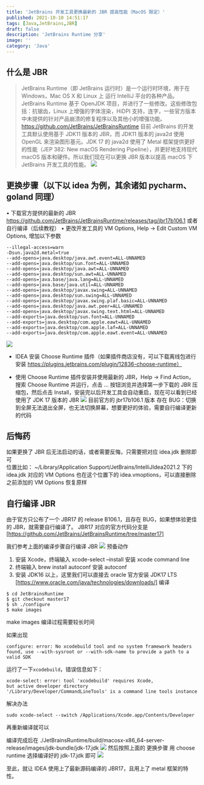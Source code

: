 ```yaml
---
title: 'JetBrains 开发工具更换最新的 JBR 提高性能（MacOS 限定）'
published: 2021-10-10 14:51:17
tags: [Java,JetBrains,JBR]
draft: false
description: 'JetBrains Runtime 分享'
image: ''
category: 'Java'
---
```

## 什么是 JBR
> JetBrains Runtime（即 JetBrains 运行时）是一个运行时环境，用于在 Windows，Mac OS X 和 Linux 上 运行 IntelliJ 平台的各种产品。JetBrains Runtime 基于 OpenJDK 项目，并进行了一些修改。这些修改包括：抗锯齿，Linux 上增强的字体渲染，HiDPI 支持，连字，一些官方版本中未提供的针对产品崩溃的修复程序以及其他小的增强功能。
https://github.com/JetBrains/JetBrainsRuntime
目前 JetBrains 的开发工具默认使用基于 JDK11 版本的 JBR，而 JDK11 版本的 java2d 使用 OpenGL 来渲染图形基元。JDK 17 的 java2d 使用了 Metal 框架提供更好的性能（JEP 382: New macOS Rendering Pipeline），并更好地支持现代 macOS 版本和硬件。所以我们现在可以更换 JBR 版本以提高 macOS 下 JetBrains 开发工具的性能。
 ![](/images/1633848995459.png)

## 更换步骤（以下以 idea 为例，其余诸如 pycharm、goland 同理）
•	下载官方提供的最新的 JBR https://github.com/JetBrains/JetBrainsRuntime/releases/tag/jbr17b106.1  或者自行编译（后续教程）
•	更改开发工具的 VM Options,   Help -> Edit Custom VM Options,   增加以下参数
```shell
--illegal-access=warn
-Dsun.java2d.metal=true
--add-opens=java.desktop/java.awt.event=ALL-UNNAMED
--add-opens=java.desktop/sun.font=ALL-UNNAMED
--add-opens=java.desktop/java.awt=ALL-UNNAMED
--add-opens=java.desktop/sun.awt=ALL-UNNAMED
--add-opens=java.base/java.lang=ALL-UNNAMED
--add-opens=java.base/java.util=ALL-UNNAMED
--add-opens=java.desktop/javax.swing=ALL-UNNAMED
--add-opens=java.desktop/sun.swing=ALL-UNNAMED
--add-opens=java.desktop/javax.swing.plaf.basic=ALL-UNNAMED
--add-opens=java.desktop/java.awt.peer=ALL-UNNAMED
--add-opens=java.desktop/javax.swing.text.html=ALL-UNNAMED
--add-exports=java.desktop/sun.font=ALL-UNNAMED
--add-exports=java.desktop/com.apple.eawt=ALL-UNNAMED
--add-exports=java.desktop/com.apple.laf=ALL-UNNAMED
--add-exports=java.desktop/com.apple.eawt.event=ALL-UNNAMED
```
 ![](/images/1633849016382.png)

- IDEA 安装 Choose Runtime 插件（如果插件商店没有，可以下载离线包进行安装 https://plugins.jetbrains.com/plugin/12836-choose-runtime）  

- 使用 Choose Runtime 插件安装并使用最新的 JBR，Help -> Find Action，搜索 Choose Runtime 并运行，点击 … 按钮浏览并选择第一步下载的 JBR 压缩包，然后点击 Install，安装完以后开发工具会自动重启，现在可以看到已经使用了 JDK 17 版本的 JBR
 ![](/images/1633849025685.png)
目前官方的 jbr17b106.1 版本 存在 BUG：切换到全屏无法退出全屏，也无法切换屏幕，想要更好的体验，需要自行编译更新的代码

## 后悔药
如果更换了 JBR 后无法启动的话，或者需要反悔，只需要把对应 idea.jdk 删除即可  
位置比如：
~/Library/Application Support/JetBrains/IntelliJIdea2021.2 下的 idea.jdk
对应的 VM Options 也在这个位置下的 idea.vmoptions，可以直接删除之前添加的 VM Options 恢复原样


## 自行编译 JBR
由于官方只公布了一个 JBR17 的 release B106.1，且存在 BUG，如果想体验更佳的 JBR，就需要自行编译了。
JBR17 对应的官方代码分支是 [https://github.com/JetBrains/JetBrainsRuntime/tree/master17]

我们参考上面的编译步骤自行编译 JBR
 ![](/images/1633849063185.png)
预备动作
1.	安装 Xcode，终端输入 xcode-select –install 安装 xcode command line 
2.	终端输入 brew install autoconf 安装 autoconf
3.	安装 JDK16 以上，这里我们可以直接去 oracle 官方安装 JDK17 LTS [https://www.oracle.com/java/technologies/downloads/]
编译
```shell
$ cd JetBrainsRuntime
$ git checkout master17
$ sh ./configure
$ make images
```
make images 编译过程需要较长时间


如果出现
```shell
configure: error: No xcodebuild tool and no system framework headers found, use --with-sysroot or --with-sdk-name to provide a path to a valid SDK
```
运行了一下``xcodebuild``，错误信息如下：
```shell
xcode-select: error: tool 'xcodebuild' requires Xcode, 
but active developer directory 
'/Library/Developer/CommandLineTools' is a command line tools instance
```
解决办法
```shell
sudo xcode-select --switch /Applications/Xcode.app/Contents/Developer
```
再重新编译就可以

编译完成后在
./JetBrainsRuntime/build/macosx-x86_64-server-release/images/jdk-bundle/jdk-17.jdk
![](/images/1633849124589.png)
然后按照上面的 更换步骤 用 choose runtime 选择编译好的 jdk-17.jdk 即可
 ![](/images/1633849128395.png)

至此，就让 IDEA 使用上了最新源码编译的 JBR17，且用上了 metal 框架的特性。


